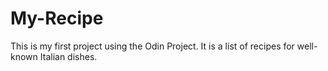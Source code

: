 # My-Recipe
This is my first project using the Odin Project. It is a list of recipes for well-known Italian dishes.

